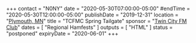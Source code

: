 +++
contact = "N0NY"
date = "2020-05-30T07:00:00-05:00"
#endTime =  "2020-05-30T12:00:00-05:00"
publishDate = "2019-12-31"
location = "[Plymouth, MN](https://www.google.com/maps/place/West+Medicine+Lake+Community+Club/@44.9977916,-93.4325584,17z/)"
title = "TCFMC Spring Tailgate"
sponsor = "[Twin City FM Club](http://tcfmc.org)"
dates = [ "Regional Hamfests" ]
outputs = [ "HTML" ]
status = "postponed"
expiryDate = "2020-06-01"
+++

